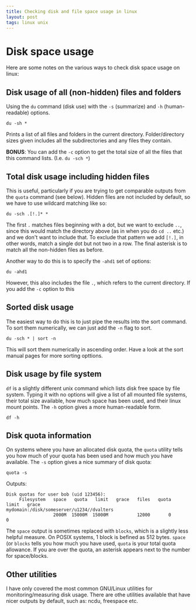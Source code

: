 ```yaml
---
title: Checking disk and file space usage in linux
layout: post
tags: linux unix
---
```



# Disk space usage

Here are some notes on the various ways to check disk space usage on linux:

## Disk usage of all (non-hidden) files and folders

Using the `du` command (disk use) with the `-s` (summarize) and `-h` (human-readable) options. 

```
du -sh *
```
Prints a list of all files and folders in the current directory. Folder/directory sizes given includes all the subdirectories and any files they contain.

**BONUS**: You can add the `-c` option to get the total size of all the files that this command lists. (I.e. `du -sch *`)

## Total disk usage including hidden files

This is useful, particularly if you are trying to get comparable outputs from the `quota` command (see below). Hidden files are not included by default, so we have to use wildcard matching like so:

```
du -sch .[!.]* * 
```

The first `.` matches files beginning with a dot, but we want to exclude `..`, since this would match the directory above (as in when you do `cd ..` etc.) and we don't want to include that. To exclude that pattern we add `[!.]`, in other words, match a single dot but not two in a row. The final asterisk is to match all the non-hidden files as before. 

Another way to do this is to specify the `-ahd1` set of options:

```
du -ahd1
```
However, this also includes the file `.`, which refers to the current directory. If you add the `-c` option to this  

## Sorted disk usage
The easiest way to do this is to just pipe the results into the sort command. To sort them numerically, we can just add the `-n` flag to sort.

```
du -sch * | sort -n
```
This will sort them numerically in ascending order. Have a look at the sort manual pages for more sorting opttions. 

## Disk usage by file system

`df` is a slightly different unix command which lists disk free space by file system. Typing it with no options will give a list of all mounted file systems, their total size available, how much space has been used, and their linux mount points. The `-h` option gives a more human-readable form. 

```
df -h
```

## Disk quota information

On systems where you have an allocated disk quota, the `quota` utility tells you how much of your quota has been used and how much you have available. The `-s` option gives a nice summary of disk quota:

```
quota -s
```
Outputs:

```
Disk quotas for user bob (uid 123456): 
     Filesystem   space   quota   limit   grace   files   quota   limit   grace
mydomain:/disk/someserver/u1234//dvalters
                  2000M  15000M  15000M           12000       0       0  
```

The `space` output is sometimes replaced with `blocks`, which is a slightly less helpful measure. On POSIX systems, 1 block is befined as 512 bytes. `space` (or `blocks` tells you how much you have used, `quota` is your total quota allowance. If you are over the quota, an asterisk appears next to the number for space/blocks. 

## Other utilities

I have only covered the most common GNU/Linux utilities for monitoring/measuring disk usage. There are othe utilities available that have nicer outputs by default, such as: ncdu, freespace etc. 

